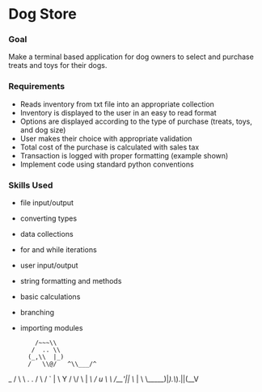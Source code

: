 # Dog Store

### Goal
Make a terminal based application for dog owners to select and purchase treats and toys for their dogs.

### Requirements
* Reads inventory from txt file into an appropriate collection
* Inventory is displayed to the user in an easy to read format
* Options are displayed according to the type of purchase (treats, toys, and dog size)
* User makes their choice with appropriate validation
* Total cost of the purchase is calculated with sales tax
* Transaction is logged with proper formatting (example shown)
* Implement code using standard python conventions

### Skills Used
* file input/output
* converting types
* data collections
* for and while iterations
* user input/output
* string formatting and methods
* basic calculations
* branching
* importing modules


          /~~~\\
         /  .. \\
        (_,\\  |_)
        /   \\@/   ^\\___/^
 _     /      \\   \\ . . /
 \\   /  `    |    \\ Y / 
  \\/  \\   | _\\    / u \\
   \\   /__'|| \\_  |    \\
    \\_____)|_).\\_).||(__V